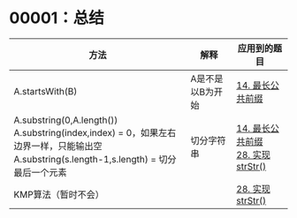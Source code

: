 # 00001：总结

| 方法                                                         | 解释             | 应用到的题目                                                 |
| ------------------------------------------------------------ | ---------------- | ------------------------------------------------------------ |
| A.startsWith(B)                                              | A是不是以B为开始 | [14. 最长公共前缀](https://leetcode-cn.com/problems/longest-common-prefix/submissions/) |
| A.substring(0,A.length())<br />A.substring(index,index) = 0，如果左右边界一样，只能输出空<br />A.substring(s.length-1,s.length) = 切分最后一个元素 | 切分字符串       | [14. 最长公共前缀](https://leetcode-cn.com/problems/longest-common-prefix/submissions/)<br />[28. 实现 strStr()](https://leetcode-cn.com/problems/implement-strstr/) |
| KMP算法（暂时不会）                                          |                  | [28. 实现 strStr()](https://leetcode-cn.com/problems/implement-strstr/) |


